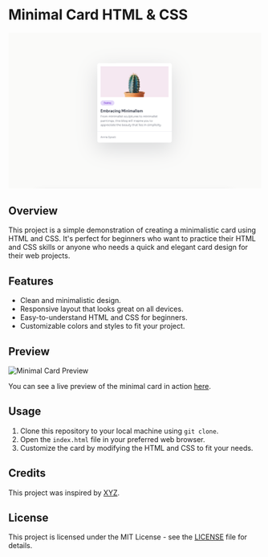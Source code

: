 # Minimal Card HTML & CSS

![Minimal Card Preview](./screenshots/minimal_card.png)

## Overview

This project is a simple demonstration of creating a minimalistic card using HTML and CSS. It's perfect for beginners who want to practice their HTML and CSS skills or anyone who needs a quick and elegant card design for their web projects.

## Features

- Clean and minimalistic design.
- Responsive layout that looks great on all devices.
- Easy-to-understand HTML and CSS for beginners.
- Customizable colors and styles to fit your project.

## Preview

![Minimal Card Preview](preview.png)

You can see a live preview of the minimal card in action [here](https://your-live-preview-url.com).

## Usage

1. Clone this repository to your local machine using `git clone`.
2. Open the `index.html` file in your preferred web browser.
3. Customize the card by modifying the HTML and CSS to fit your needs.

## Credits

This project was inspired by [XYZ](link-to-inspiration).

## License

This project is licensed under the MIT License - see the [LICENSE](LICENSE) file for details.

